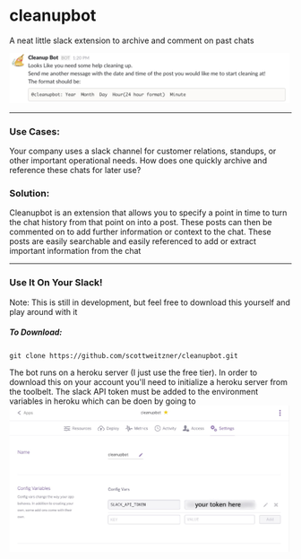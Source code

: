 # cleanupbot
A neat little slack extension to archive and comment on past chats

<img src="./screenshots/prompt.png" style="width: 500px;" />

---
### Use Cases: 
Your company uses a slack channel for customer relations, standups, or other important operational needs. How does one quickly archive and reference these chats for later use? 

### Solution: 
Cleanupbot is an extension that allows you to specify a point in time to turn the chat history from that point on into a post. These posts can then be commented on to add further information or context to the chat. These posts are easily searchable and easily referenced to add or extract important information from the chat

---

### Use It On Your Slack!
Note: This is still in development, but feel free to download this yourself and play around with it
##### To Download:
`git clone https://github.com/scottweitzner/cleanupbot.git` 

The bot runs on a heroku server (I just use the free tier). In order to download this on your account you'll need to initialize a heroku server from the toolbelt. The slack API token must be added to the environment variables in heroku which can be doen by going to 
<img src="./screenshots/heroku_variable_example.jpeg" style="width: 500px;" />
